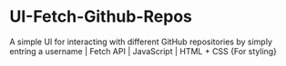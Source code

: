 # UI-Fetch-Github-Repos
A simple UI for interacting with different GitHub repositories by simply entring a username | Fetch API | JavaScript | HTML + CSS {For styling}
